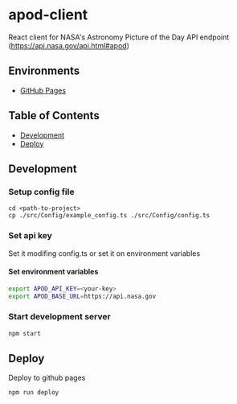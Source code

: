 # apod-client
React client for NASA's Astronomy Picture of the Day API endpoint (https://api.nasa.gov/api.html#apod)

## Environments
- [GitHub Pages](https://sebastianhgonzalez.github.io/apod-client/)


## Table of Contents

- [Development](#Development)
- [Deploy](#Deploy)

## Development

### Setup config file

```
cd <path-to-project>
cp ./src/Config/example_config.ts ./src/Config/config.ts
```

### Set api key

Set it modifing config.ts or set it on environment variables

#### Set environment variables

``` bash
export APOD_API_KEY=<your-key>
export APOD_BASE_URL=https://api.nasa.gov
```

### Start development server

``` bash
npm start
```

## Deploy

Deploy to github pages

``` bash
npm run deploy
```